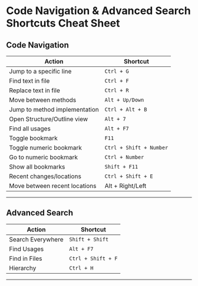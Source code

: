 # Code Navigation & Advanced Search Shortcuts Cheat Sheet
## Code Navigation
| Action                          | Shortcut|
|---------------------------------|----------------------|
| Jump to a specific line         | ``Ctrl + G``|
| Find text in file               | ``Ctrl + F``|
| Replace text in file            | ``Ctrl + R``|
| Move between methods            | ``Alt + Up/Down``|
| Jump to method implementation   | ``Ctrl + Alt + B``|
| Open Structure/Outline view     | ``Alt + 7``|
| Find all usages                 | ``Alt + F7``|
| Toggle bookmark                 | ``F11``|
| Toggle numeric bookmark         | ``Ctrl + Shift + Number``|
| Go to numeric bookmark          | ``Ctrl + Number``|
| Show all bookmarks              | ``Shift + F11``|
| Recent changes/locations        | ``Ctrl + Shift + E``|
| Move between recent locations| Alt + Right/Left|
---
## Advanced Search
| Action| Shortcut|
|---------------------------|----------------------|
| Search Everywhere| ``Shift + Shift``|
| Find Usages| ``Alt + F7``|
| Find in Files| ``Ctrl + Shift + F``|
| Hierarchy|``Ctrl + H``|
---
